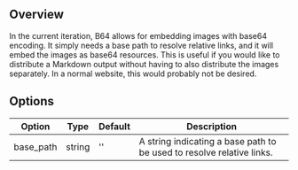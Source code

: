 ## Overview
In the current iteration, B64 allows for embedding images with base64 encoding.  It simply needs a base path to resolve relative links, and it will embed the images as base64 resources.  This is useful if you would like to distribute a Markdown output without having to also distribute the images separately.  In a normal website, this would probably not be desired.

## Options

| Option    | Type | Default | Description |
|-----------|------|---------|-------------|
| base_path | string | '' | A string indicating a base path to be used to resolve relative links. |
